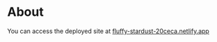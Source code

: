 
# About

You can access the deployed site at [fluffy-stardust-20ceca.netlify.app](https://fluffy-stardust-20ceca.netlify.app/)




